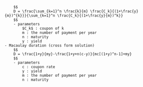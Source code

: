 
        $$
        D = \frac{\sum_{k=1}^n \frac{k}{m} \frac{C_k}{(1+\frac{y}{m})^{k}}}{\sum_{k=1}^n \frac{C_k}{(1+\frac{y}{m})^k}}
        $$
        - parameters
            $C_k$ : coupon of k
            m : the number of payment per year
            n : maturity
            y : yield
    - Macaulay duration (cross form solution)
        $$
        D = \frac{1+y}{my}-\frac{1+y+n(c-y)}{mc[(1+y)^n-1]+my}
        $$
        - parameters
            c : coupon rate
            y : yield
            m : the number of payment per year
            n : maturity